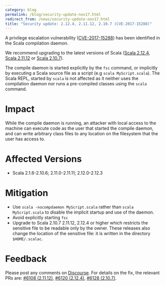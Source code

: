 ```yaml
---
category: blog
permalink: /blog/security-update-nov17.html
redirect_from: /news/security-update-nov17.html
title: "Security update: 2.12.4, 2.11.12, 2.10.7 (CVE-2017-15288)"
---
```


A privilege escalation vulnerability ([CVE-2017-15288](https://cve.mitre.org/cgi-bin/cvename.cgi?name=2017-15288)) has been identified in the Scala compilation daemon.

We recommend upgrading to the latest versions of Scala ([Scala 2.12.4](https://github.com/scala/scala/releases/tag/v2.12.4), [Scala 2.11.12](https://github.com/scala/scala/releases/tag/v2.11.12) or [Scala 2.10.7](https://github.com/scala/scala/releases/tag/v2.10.7)).

<!-- break -->

The compile daemon is started explicitly by the `fsc` command, or implicitly by executing
a Scala source file as a script (e.g `scala MyScript.scala`). The Scala REPL, started by `scala` is not affected as it neither uses the compilation daemon nor runs a pre-compiled classes using the `scala` command.


# Impact

While the compile daemon is running, an attacker with local access to the machine can
execute code as the user that started the compile daemon, and can write arbitrary
class files to any location on the filesystem that the user has access to.

# Affected Versions

  - Scala 2.1.6-2.10.6; 2.11.0-2.11.11; 2.12.0-2.12.3

# Mitigation

  - Use `scala -nocompdaemon MyScript.scala` rather than `scala MyScript.scala` to
    disable the implicit startup and use of the daemon.
  - Avoid explicitly starting `fsc`
  - Upgrade to Scala 2.10.7 2.11.12, 2.12.4 or higher which restricts the sensitive file to be
    readable only by the owner. These releases also change the location of the sensitive
    file: it is written in the directory `$HOME/.scalac`.

# Feedback

Please post any comments on [Discourse](https://users.scala-lang.org/t/security-update-2-12-4-2-11-12-2-10-7-cve-2017-15288/1922). For details on the fix, the relevant PRs are: [#6108 (2.11.12)](https://github.com/scala/scala/pull/6108), [#6120 (2.12.4)](https://github.com/scala/scala/pull/6120), [#6128 (2.10.7)](https://github.com/scala/scala/pull/6128).
